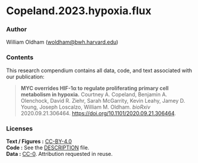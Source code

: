 
<!-- README.md is generated from README.Rmd. Please edit that file -->

# Copeland.2023.hypoxia.flux

<!-- badges: start -->
<!-- badges: end -->

### Author

William Oldham (<woldham@bwh.harvard.edu>)

### Contents

This research compendium contains all data, code, and text associated
with our publication:

> **MYC overrides HIF-1α to regulate proliferating primary cell
> metabolism in hypoxia.** Courtney A. Copeland, Benjamin A. Olenchock,
> David R. Ziehr, Sarah McGarrity, Kevin Leahy, Jamey D. Young, Joseph
> Loscalzo, William M. Oldham. *bioRxiv* 2020.09.21.306464.
> <https://doi.org/10.1101/2020.09.21.306464>.

### Licenses

**Text / Figures :**
[CC-BY-4.0](http://creativecommons.org/licenses/by/4.0/)  
**Code :** See the [DESCRIPTION](DESCRIPTION) file.  
**Data :** [CC-0](http://creativecommons.org/publicdomain/zero/1.0/).
Attribution requested in reuse.
